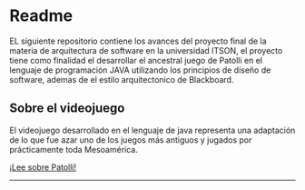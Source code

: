 # Readme
EL siguiente repositorio contiene los avances del proyecto final de la materia de arquitectura de software en la universidad ITSON, el proyecto tiene como finalidad el desarrollar el ancestral juego de Patolli en el lenguaje de programación JAVA utilizando los principios de diseño de software, ademas de el estilo arquitectonico de Blackboard. 

## Sobre el videojuego
El videojuego desarrollado en el lenguaje de java representa una adaptación de lo que fue azar uno de los juegos más antiguos y jugados por prácticamente toda Mesoamérica.

[¡Lee sobre Patolli!](https://drive.google.com/file/d/1UlbamqOIR-MzOyGLdCoA3T5gKfItrnr7/view)

----
